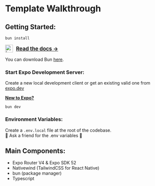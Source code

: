 # Template Walkthrough

## Getting Started:

```
bun install
```

<p style="display: flex; align-items: center; justify-content: start; gap: 10px;">
  <a href="https://bun.sh"><img src="https://user-images.githubusercontent.com/709451/182802334-d9c42afe-f35d-4a7b-86ea-9985f73f20c3.png" alt="Logo" height=25></a>
  <a href="https://bun.sh/docs" style="font-size: larger; font-weight: bold;">Read the docs →</a>
</p>

You can download Bun [here](https://bun.sh/docs/installation).

### Start Expo Development Server:

Create a new local development client or get an existing valid one from [expo.dev]("https://expo.dev/accounts/curaleaf)

**[New to Expo?](#eas-build)**

```
bun dev
```

### Environment Variables:

Create a `.env.local` file at the root of the codebase.  
👫 Ask a friend for the .env variables 👫

## Main Components:

- Expo Router V4 & Expo SDK 52
- Nativewind (TailwindCSS for React Native)
- bun (package manager)
- Typescript
